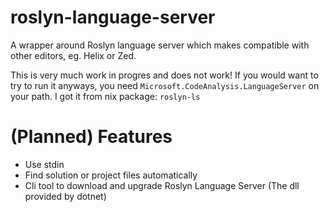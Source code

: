 # roslyn-language-server
A wrapper around Roslyn language server which makes compatible with other editors, eg. Helix or Zed.

This is very much work in progres and does not work!
If you would want to try to run it anyways, you need `Microsoft.CodeAnalysis.LanguageServer` on your path. I got it from nix package: `roslyn-ls` 

# (Planned) Features
- Use stdin
- Find solution or project files automatically
- Cli tool to download and upgrade Roslyn Language Server (The dll provided by dotnet)
